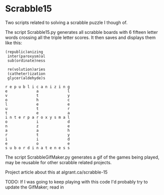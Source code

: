 Scrabble15
==========
Two scripts related to solving a scrabble puzzle I though of.

The script Scrabble15.py generates all scrabble boards with 6 fifteen letter words crossing all the triple letter scores. It then saves and displays them like this:

	(republic)anizing
	 inter(paroxysm)al
	 sub(ordinate)ness

	 re(volution)aries
	 (catheter)ization
	 glycer(aldehyde)s

	r e p u b l i c a n i z i n g
	e             a             l
	v             t             y
	o             h             c
	l             e             e
	u             t             r
	t             e             a
	i n t e r p a r o x y s m a l
	o             i             d
	n             z             e
	a             a             h
	r             t             y
	i             i             d
	e             o             e
	s u b o r d i n a t e n e s s

The script ScrabbleGifMaker.py generates a gif of the games being played, may be reusable for other scrabble related projects.

Project article about this at algrant.ca/scrabble-15

TODO:
If I was going to keep playing with this code I'd probably try to update the GifMaker; read in 